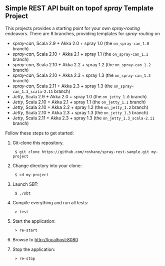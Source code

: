 ## Simple REST API built on topof _spray_ Template Project

This projects provides a starting point for your own _spray-routing_ endeavors.
There are 8 branches, providing templates for _spray-routing_ on

* _spray-can_, Scala 2.9 + Akka 2.0 + spray 1.0 (the `on_spray-can_1.0` branch)
* _spray-can_, Scala 2.10 + Akka 2.1 + spray 1.1 (the `on_spray-can_1.1` branch)
* _spray-can_, Scala 2.10 + Akka 2.2 + spray 1.2 (the `on_spray-can_1.2` branch)
* _spray-can_, Scala 2.10 + Akka 2.3 + spray 1.3 (the `on_spray-can_1.3` branch)
* _spray-can_, Scala 2.11 + Akka 2.3 + spray 1.3 (the `on_spray-can_1.3_scala-2.11` branch)
* _Jetty_, Scala 2.9 + Akka 2.0 + spray 1.0 (the `on_jetty_1.0` branch)
* _Jetty_, Scala 2.10 + Akka 2.1 + spray 1.1 (the `on_jetty_1.1` branch)
* _Jetty_, Scala 2.10 + Akka 2.2 + spray 1.2 (the `on_jetty_1.2` branch)
* _Jetty_, Scala 2.10 + Akka 2.3 + spray 1.3 (the `on_jetty_1.3` branch)
* _Jetty_, Scala 2.11 + Akka 2.3 + spray 1.3 (the `on_jetty_1.3_scala-2.11` branch)


Follow these steps to get started:

1. Git-clone this repository.

        $ git clone https://github.com/roshane/spray-rest-sample.git my-project

2. Change directory into your clone:

        $ cd my-project

3. Launch SBT:

        $ ./sbt

4. Compile everything and run all tests:

        > test

5. Start the application:

        > re-start

6. Browse to [http://localhost:8080](http://localhost:8080/)

7. Stop the application:

        > re-stop

